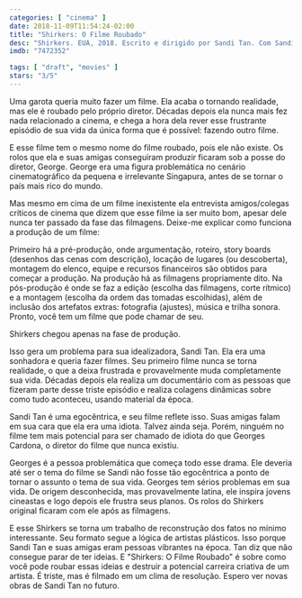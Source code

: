 ```yaml
---
categories: [ "cinema" ]
date: 2018-11-09T11:54:24-02:00
title: "Shirkers: O Filme Roubado"
desc: "Shirkers. EUA, 2018. Escrito e dirigido por Sandi Tan. Com Sandi Tan, Sophia Siddique Harvey, Georges Cardona. Documentário, história, cinema, singapura."
imdb: "7472352"

tags: [ "draft", "movies" ]
stars: "3/5"
---
```

Uma garota queria muito fazer um filme. Ela acaba o tornando realidade, mas ele é roubado pelo próprio diretor. Décadas depois ela nunca mais fez nada relacionado a cinema, e chega a hora dela rever esse frustrante episódio de sua vida da única forma que é possível: fazendo outro filme.

E esse filme tem o mesmo nome do filme roubado, pois ele não existe. Os rolos que ela e suas amigas conseguiram produzir ficaram sob a posse do diretor, George. George era uma figura problemática no cenário cinematográfico da pequena e irrelevante Singapura, antes de se tornar o país mais rico do mundo.

Mas mesmo em cima de um filme inexistente ela entrevista amigos/colegas críticos de cinema que dizem que esse filme ia ser muito bom, apesar dele nunca ter passado da fase das filmagens. Deixe-me explicar como funciona a produção de um filme:

Primeiro há a pré-produção, onde argumentação, roteiro, story boards (desenhos das cenas com descrição), locação de lugares (ou descoberta), montagem do elenco, equipe e recursos financeiros são obtidos para começar a produção. Na produção há as filmagens propriamente dito. Na pós-produção é onde se faz a edição (escolha das filmagens, corte rítmico) e a montagem (escolha da ordem das tomadas escolhidas), além de inclusão dos artefatos extras: fotografia (ajustes), música e trilha sonora. Pronto, você tem um filme que pode chamar de seu.

Shirkers chegou apenas na fase de produção.

Isso gera um problema para sua idealizadora, Sandi Tan. Ela era uma sonhadora e queria fazer filmes. Seu primeiro filme nunca se torna realidade, o que a deixa frustrada e provavelmente muda completamente sua vida. Décadas depois ela realiza um documentário com as pessoas que fizeram parte desse triste episódio e realiza colagens dinâmicas sobre como tudo aconteceu, usando material da época.

Sandi Tan é uma egocêntrica, e seu filme reflete isso. Suas amigas falam em sua cara que ela era uma idiota. Talvez ainda seja. Porém, ninguém no filme tem mais potencial para ser chamado de idiota do que Georges Cardona, o diretor do filme que nunca existiu.

Georges é a pessoa problemática que começa todo esse drama. Ele deveria até ser o tema do filme se Sandi não fosse tão egocêntrica a ponto de tornar o assunto o tema de sua vida. Georges tem sérios problemas em sua vida. De origem desconhecida, mas provavelmente latina, ele inspira jovens cineastas e logo depois ele frustra seus planos. Os rolos do Shirkers original ficaram com ele após as filmagens.

E esse Shirkers se torna um trabalho de reconstrução dos fatos no mínimo interessante. Seu formato segue a lógica de artistas plásticos. Isso porque Sandi Tan e suas amigas eram pessoas vibrantes na época. Tan diz que não consegue parar de ter ideias. E "Shirkers: O Filme Roubado" é sobre como você pode roubar essas ideias e destruir a potencial carreira criativa de um artista. É triste, mas é filmado em um clima de resolução. Espero ver novas obras de Sandi Tan no futuro.
